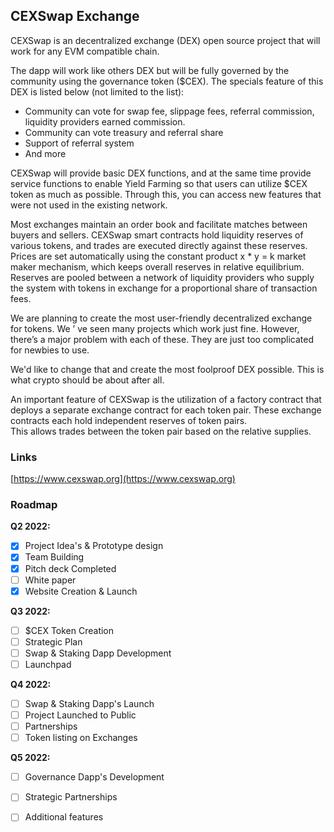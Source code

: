 ## CEXSwap Exchange
CEXSwap is an decentralized exchange (DEX) open source project that will work for any EVM compatible chain.
  
The dapp will work like others DEX but will be fully governed by the community using the governance token ($CEX).
The specials feature of this DEX is listed below (not limited to the list):
- Community can vote for swap fee, slippage fees, referral commission, liquidity providers earned commission.
- Community can vote treasury and referral share
- Support of referral system
- And more 

CEXSwap will provide basic DEX functions, and at the same time provide service functions to enable 
Yield Farming so that users can utilize $CEX token as much as possible. Through this, you can access 
new features that were not used in the existing network.  

Most exchanges maintain an order book and facilitate matches between buyers and sellers. 
CEXSwap smart contracts hold liquidity reserves of various tokens, and trades are executed directly against these reserves. 
Prices are set automatically using the constant product x \* y = k market maker mechanism, which keeps overall reserves in relative 
equilibrium. Reserves are pooled between a network of liquidity providers who supply the system with tokens in exchange for a 
proportional share of transaction fees.  

We are planning to create the most user-friendly decentralized exchange for tokens. We ’ ve seen many 
projects which work just fine. However, there’s a major problem with each of these. They are just too 
complicated for newbies to use.  

We'd like to change that and create the most foolproof DEX possible. This is what crypto should be about after all.  

An important feature of CEXSwap is the utilization of a factory contract that deploys a separate exchange contract for each token pair. These exchange contracts each hold independent reserves of token pairs.  
This allows trades between the token pair based on the relative supplies.
 
### Links
[https://www.cexswap.org](https://www.cexswap.org)


### Roadmap

**Q2 2022:**
- [x] Project Idea's & Prototype design
- [x] Team Building
- [x] Pitch deck Completed 
- [ ] White paper
- [x] Website Creation & Launch

**Q3 2022:**
- [ ] $CEX Token Creation
- [ ] Strategic Plan
- [ ] Swap & Staking Dapp Development
- [ ] Launchpad

**Q4 2022:**
- [ ] Swap & Staking Dapp's Launch
- [ ] Project Launched to Public
- [ ] Partnerships
- [ ] Token listing on Exchanges

**Q5 2022:**
- [ ] Governance Dapp's Development
- [ ] Strategic Partnerships
- [ ] Additional features

